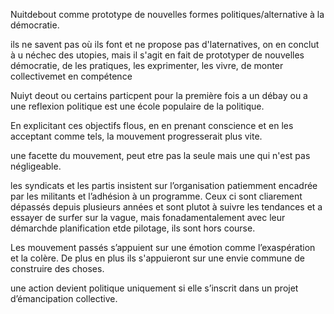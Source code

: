 Nuitdebout comme prototype de nouvelles formes politiques/alternative à la démocratie.

ils ne savent pas où ils font et ne propose pas d'laternatives, on en conclut à u néchec des utopies, mais il s'agit en fait de prototyper de nouvelles démocratie, de les pratiques, les exprimenter, les vivre, de monter collectivemet en compétence

Nuiyt deout ou certains particpent pour la première fois a un débay ou a une reflexion politique est une école populaire de la politique.

En explicitant ces objectifs flous, en en prenant conscience et en les acceptant comme tels, la mouvement progresserait plus vite.


une facette du mouvement, peut etre pas la seule mais une qui n'est pas négligeable.

les syndicats et les partis insistent sur l’organisation patiemment encadrée par les militants et l’adhésion à un programme. Ceux ci sont cliarement dépassés depuis plusieurs années et sont plutot à suivre les tendances et a essayer de surfer sur la vague, mais fonadamentalement avec leur démarchde planification etde  pilotage, ils sont hors course.

Les mouvement passés s’appuient sur une émotion comme l’exaspération et la colère. De plus en plus ils s'appuieront sur une envie commune de construire des choses.

une action devient politique uniquement si elle s’inscrit dans un projet d’émancipation collective. 

